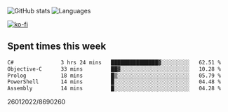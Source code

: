 ![GitHub stats](https://github-readme-stats.vercel.app/api?username=emipa606&theme=github_dark&show_icons=true) 
![Languages](https://github-readme-stats.vercel.app/api/top-langs/?username=emipa606&theme=github_dark&layout=compact)

[![ko-fi](https://ko-fi.com/img/githubbutton_sm.svg)](https://ko-fi.com/G2G55DDYD)

## Spent times this week
<!--START_SECTION:waka-->

```txt
C#               3 hrs 24 mins   ███████████████▓░░░░░░░░░   62.51 %
Objective-C      33 mins         ██▓░░░░░░░░░░░░░░░░░░░░░░   10.28 %
Prolog           18 mins         █▒░░░░░░░░░░░░░░░░░░░░░░░   05.79 %
PowerShell       14 mins         █░░░░░░░░░░░░░░░░░░░░░░░░   04.48 %
Assembly         14 mins         █░░░░░░░░░░░░░░░░░░░░░░░░   04.28 %
```

<!--END_SECTION:waka-->


26012022/8690260
